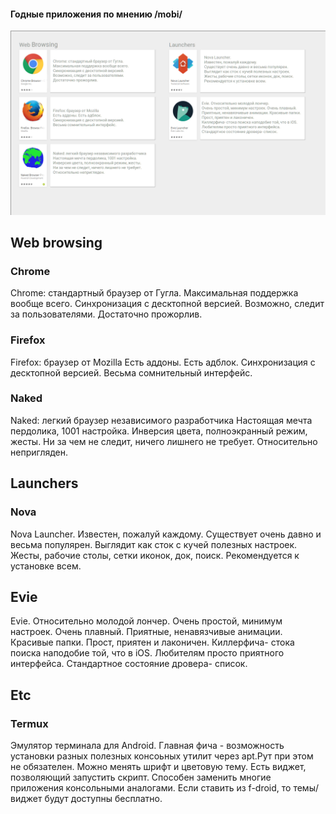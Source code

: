 #### Годные приложения по мнению /mobi/

![текущее состояние пикчи](https://raw.githubusercontent.com/for2ch/apps_mobi/master/why.png)

## Web browsing

### Chrome

Chrome: стандартный браузер от Гугла.
Максимальная поддержка вообще всего.
Синхронизация с десктопной версией.
Возможно, следит за пользователями.
Достаточно прожорлив.

### Firefox

Firefox: браузер от Mozilla
Есть аддоны. Есть адблок.
Синхронизация с десктопной версией.
Весьма сомнительный интерфейc.

### Naked

Naked: легкий браузер независимого разработчика
Настоящая мечта пердолика, 1001 настройка.
Инверсия цвета, полноэкранный режим, жесты.
Ни за чем не следит, ничего лишнего не требует.
Относительно непригляден.

## Launchers

### Nova

Nova Launcher.
Известен, пожалуй каждому.
Существует очень давно и весьма популярен.
Выглядит как сток с кучей полезных настроек.
Жесты, рабочие столы, сетки иконок, док, поиск.
Рекомендуется к установке всем.

## Evie

Evie. Относительно молодой лончер.
Очень простой, минимум настроек. Очень плавный.
Приятные, ненавязчивые анимации. Красивые папки.
Прост, приятен и лаконичен.
Киллерфича- стока поиска наподобие той, что в iOS.
Любителям просто приятного интерфейса.
Стандартное состояние дровера- список.

## Etc

### Termux

Эмулятор терминала для Android.
Главная фича - возможность установки разных полезных консоьных утилит через apt.Рут при этом не обязателен.
Можно менять шрифт и цветовую тему.
Есть виджет, позволяющий запустить скрипт.
Способен заменить многие приложения консольными аналогами.
Если ставить из f-droid, то темы/виджет будут доступны бесплатно.


